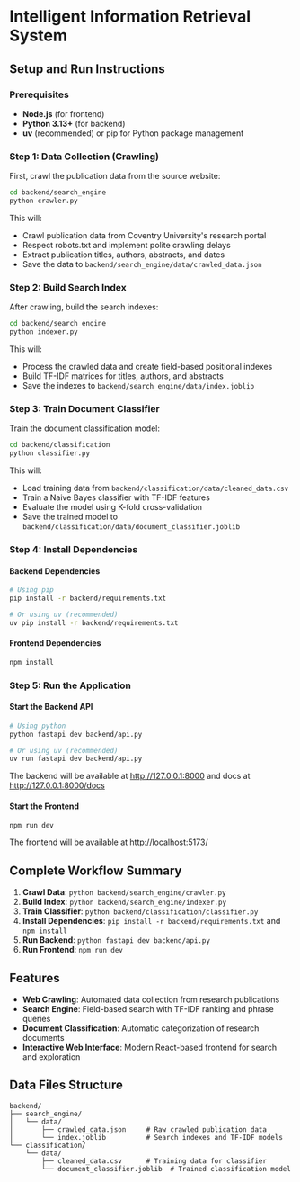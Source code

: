 # Intelligent Information Retrieval System

## Setup and Run Instructions

### Prerequisites

-   **Node.js** (for frontend)
-   **Python 3.13+** (for backend)
-   **uv** (recommended) or pip for Python package management

### Step 1: Data Collection (Crawling)

First, crawl the publication data from the source website:

```bash
cd backend/search_engine
python crawler.py
```

This will:

-   Crawl publication data from Coventry University's research portal
-   Respect robots.txt and implement polite crawling delays
-   Extract publication titles, authors, abstracts, and dates
-   Save the data to `backend/search_engine/data/crawled_data.json`

### Step 2: Build Search Index

After crawling, build the search indexes:

```bash
cd backend/search_engine
python indexer.py
```

This will:

-   Process the crawled data and create field-based positional indexes
-   Build TF-IDF matrices for titles, authors, and abstracts
-   Save the indexes to `backend/search_engine/data/index.joblib`

### Step 3: Train Document Classifier

Train the document classification model:

```bash
cd backend/classification
python classifier.py
```

This will:

-   Load training data from `backend/classification/data/cleaned_data.csv`
-   Train a Naive Bayes classifier with TF-IDF features
-   Evaluate the model using K-fold cross-validation
-   Save the trained model to `backend/classification/data/document_classifier.joblib`

### Step 4: Install Dependencies

#### Backend Dependencies

```bash
# Using pip
pip install -r backend/requirements.txt

# Or using uv (recommended)
uv pip install -r backend/requirements.txt
```

#### Frontend Dependencies

```bash
npm install
```

### Step 5: Run the Application

#### Start the Backend API

```bash
# Using python
python fastapi dev backend/api.py

# Or using uv (recommended)
uv run fastapi dev backend/api.py
```

The backend will be available at http://127.0.0.1:8000 and docs at http://127.0.0.1:8000/docs

#### Start the Frontend

```bash
npm run dev
```

The frontend will be available at http://localhost:5173/

## Complete Workflow Summary

1. **Crawl Data**: `python backend/search_engine/crawler.py`
2. **Build Index**: `python backend/search_engine/indexer.py`
3. **Train Classifier**: `python backend/classification/classifier.py`
4. **Install Dependencies**: `pip install -r backend/requirements.txt` and `npm install`
5. **Run Backend**: `python fastapi dev backend/api.py`
6. **Run Frontend**: `npm run dev`

## Features

-   **Web Crawling**: Automated data collection from research publications
-   **Search Engine**: Field-based search with TF-IDF ranking and phrase queries
-   **Document Classification**: Automatic categorization of research documents
-   **Interactive Web Interface**: Modern React-based frontend for search and exploration

## Data Files Structure

```
backend/
├── search_engine/
│   └── data/
│       ├── crawled_data.json     # Raw crawled publication data
│       └── index.joblib          # Search indexes and TF-IDF models
└── classification/
    └── data/
        ├── cleaned_data.csv      # Training data for classifier
        └── document_classifier.joblib  # Trained classification model
```
